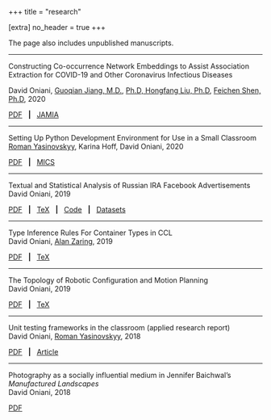+++
title = "research"

[extra]
no_header = true
+++

The page also includes unpublished manuscripts.

---

Constructing Co-occurrence Network Embeddings to Assist Association Extraction
for COVID-19 and Other Coronavirus Infectious Diseases

David Oniani,
[Guoqian Jiang, M.D.][guoqian_jiang],
[Ph.D, Hongfang Liu, Ph.D][hongfang_liu],
[Feichen Shen, Ph.D][feichen_shen],
2020

[PDF](co-occurence-network-embeddings.pdf)
&nbsp; **|** &nbsp;
[JAMIA](https://academic.oup.com/jamia/advance-article/doi/10.1093/jamia/ocaa117/5847598)

---

Setting Up Python Development Environment for Use in a Small Classroom  
[Roman Yasinovskyy][roman_yasinovskyy], Karina Hoff, David Oniani, 2020

[PDF](mics2020-paper.pdf)
&nbsp; **|** &nbsp;
[MICS](http://www.micsymposium.org/mics_2020_Proceedings/MICS_2020_Proceedings.htm)

---

Textual and Statistical Analysis of Russian IRA Facebook Advertisements  
David Oniani, 2019

[PDF](ira-analysis.pdf)
&nbsp; **|** &nbsp;
[TeX](https://github.com/oniani/ira-analysis/tree/master/paper)
&nbsp; **|** &nbsp;
[Code](https://github.com/oniani/ira-analysis)
&nbsp; **|** &nbsp;
[Datasets](https://www.davidoniani.com/datasets#russian-internet-research-agency-ira-facebook-advertisements-datasets)

---

Type Inference Rules For Container Types in CCL  
David Oniani, [Alan Zaring][alan_zaring], 2019

[PDF](ccl-rules.pdf)
&nbsp; **|** &nbsp;
[TeX](https://github.com/oniani/ccl-container-types/tree/master/paper)

---

The Topology of Robotic Configuration and Motion Planning  
David Oniani, 2019

[PDF](agv-paper.pdf)
&nbsp; **|** &nbsp;
[TeX](https://github.com/oniani/ugmath/tree/master/Topology/agv-paper)

---

Unit testing frameworks in the classroom (applied research report)  
David Oniani, [Roman Yasinovskyy][roman_yasinovskyy], 2018

[PDF](summer-2018-research-report.pdf)
&nbsp; **|** &nbsp;
[Article](https://www.luther.edu/headlines/?story_id=819818)

---

Photography as a socially influential medium in Jennifer Baichwal’s _Manufactured Landscapes_  
David Oniani, 2018

[PDF](baichwal-manufactured-landscapes.pdf)

[alan_zaring]: https://www.luther.edu/computer-science/faculty/
[feichen_shen]: https://www.mayo.edu/research/faculty/shen-feichen-ph-d/bio-20238745
[guoqian_jiang]: https://www.mayo.edu/research/faculty/jiang-guoqian-m-d-ph-d/bio-00093912
[hongfang_liu]: https://www.mayo.edu/research/faculty/liu-hongfang-ph-d/bio-00055092
[roman_yasinovskyy]: https://www.luther.edu/computer-science/faculty/
